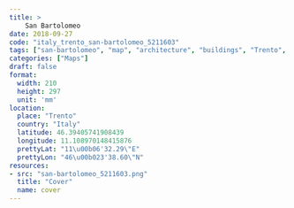 ```yaml
---
title: > 
    San Bartolomeo
date: 2018-09-27
code: "italy_trento_san-bartolomeo_5211603"
tags: ["san-bartolomeo", "map", "architecture", "buildings", "Trento", "Italy"]
categories: ["Maps"]
draft: false
format:
  width: 210
  height: 297
  unit: 'mm'
location:
  place: "Trento"
  country: "Italy"
  latitude: 46.39405741908439
  longitude: 11.108970148415876
  prettyLat: "11\u00b06'32.29\"E"
  prettyLon: "46\u00b023'38.60\"N"
resources:
- src: "san-bartolomeo_5211603.png"
  title: "Cover"
  name: cover
---
```


